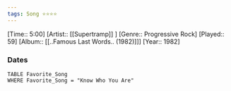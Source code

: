 ```yaml
---
tags: Song ⭐⭐⭐⭐ 
---
```

[Time:: 5:00]
[Artist:: [[Supertramp]] ]
[Genre:: Progressive Rock]
[Played:: 59]
[Album:: [[..Famous Last Words.. (1982)]]]
[Year:: 1982]
### Dates
````dataview
TABLE Favorite_Song
WHERE Favorite_Song = "Know Who You Are"
````